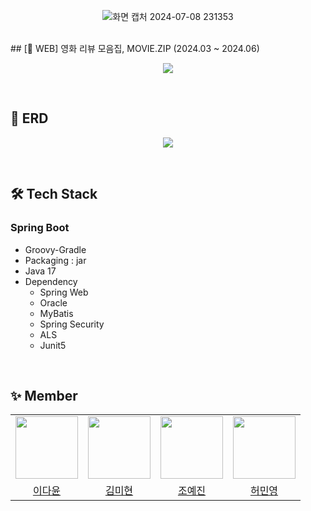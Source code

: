 <p align="center">
  <img src="https://github.com/Munhak-Zip/Moviezip_Back/assets/110006845/e8d64401-4e07-45d5-abd1-923abf6a17d4" alt="화면 캡처 2024-07-08 231353">
</p>
<br>
## [📱 WEB] 영화 리뷰 모음집, MOVIE.ZIP (2024.03 ~ 2024.06)
<p align="center">
  <img src="https://github.com/Munhak-Zip/Moviezip_Back/assets/110006845/8f2ead82-be3e-4fb0-a2ec-04430d1a8cf5">
</p>
<br>

## 🧱 ERD
<p align="center">
  <img src="https://github.com/Munhak-Zip/Moviezip_Back/assets/110006845/9db79464-343c-4768-a839-533dbbb3fa6f">
</p>
<br>

## 🛠️ Tech Stack
### Spring Boot
- Groovy-Gradle
- Packaging : jar
- Java 17
- Dependency
  - Spring Web
  - Oracle
  - MyBatis
  - Spring Security
  - ALS
  - Junit5

<br>

## ✨ Member
<div align="center">
  <table>
    <tr>
      <td align="center"><img src="https://avatars.githubusercontent.com/Iaminjae" width="100" height="100" /></td>
      <td align="center"><img src="https://avatars.githubusercontent.com/longrunBiin" width="100" height="100" /></td>
      <td align="center"><img src="https://avatars.githubusercontent.com/jun23314" width="100" height="100" /></td>
      <td align="center"><img src="https://avatars.githubusercontent.com/alsrudursla" width="100" height="100" /></td>
    </tr>
    <tr>
      <td align="center"><a href="https://github.com/ldyaun">이다윤</a></td>
      <td align="center"><a href="https://github.com/somflower">김미현</a></td>
      <td align="center"><a href="https://github.com/yjin-jo">조예진</a></td>
      <td align="center"><a href="https://github.com/MinCodeHub">허민영</a></td>
    </tr>
  </table>
</div>

